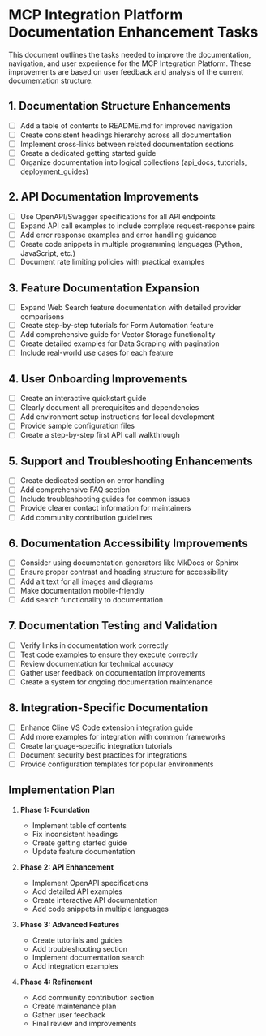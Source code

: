 # MCP Integration Platform Documentation Enhancement Tasks

This document outlines the tasks needed to improve the documentation, navigation, and user experience for the MCP Integration Platform. These improvements are based on user feedback and analysis of the current documentation structure.

## 1. Documentation Structure Enhancements

- [ ] Add a table of contents to README.md for improved navigation
- [ ] Create consistent headings hierarchy across all documentation
- [ ] Implement cross-links between related documentation sections
- [ ] Create a dedicated getting started guide
- [ ] Organize documentation into logical collections (api_docs, tutorials, deployment_guides)

## 2. API Documentation Improvements

- [ ] Use OpenAPI/Swagger specifications for all API endpoints
- [ ] Expand API call examples to include complete request-response pairs
- [ ] Add error response examples and error handling guidance
- [ ] Create code snippets in multiple programming languages (Python, JavaScript, etc.)
- [ ] Document rate limiting policies with practical examples

## 3. Feature Documentation Expansion

- [ ] Expand Web Search feature documentation with detailed provider comparisons
- [ ] Create step-by-step tutorials for Form Automation feature
- [ ] Add comprehensive guide for Vector Storage functionality
- [ ] Create detailed examples for Data Scraping with pagination
- [ ] Include real-world use cases for each feature

## 4. User Onboarding Improvements

- [ ] Create an interactive quickstart guide
- [ ] Clearly document all prerequisites and dependencies
- [ ] Add environment setup instructions for local development
- [ ] Provide sample configuration files
- [ ] Create a step-by-step first API call walkthrough

## 5. Support and Troubleshooting Enhancements

- [ ] Create dedicated section on error handling
- [ ] Add comprehensive FAQ section
- [ ] Include troubleshooting guides for common issues
- [ ] Provide clearer contact information for maintainers
- [ ] Add community contribution guidelines

## 6. Documentation Accessibility Improvements

- [ ] Consider using documentation generators like MkDocs or Sphinx
- [ ] Ensure proper contrast and heading structure for accessibility
- [ ] Add alt text for all images and diagrams
- [ ] Make documentation mobile-friendly
- [ ] Add search functionality to documentation

## 7. Documentation Testing and Validation

- [ ] Verify links in documentation work correctly
- [ ] Test code examples to ensure they execute correctly
- [ ] Review documentation for technical accuracy
- [ ] Gather user feedback on documentation improvements
- [ ] Create a system for ongoing documentation maintenance

## 8. Integration-Specific Documentation

- [ ] Enhance Cline VS Code extension integration guide
- [ ] Add more examples for integration with common frameworks
- [ ] Create language-specific integration tutorials
- [ ] Document security best practices for integrations
- [ ] Provide configuration templates for popular environments

## Implementation Plan

1. **Phase 1: Foundation**
   - Implement table of contents
   - Fix inconsistent headings
   - Create getting started guide
   - Update feature documentation

2. **Phase 2: API Enhancement**
   - Implement OpenAPI specifications
   - Add detailed API examples
   - Create interactive API documentation
   - Add code snippets in multiple languages

3. **Phase 3: Advanced Features**
   - Create tutorials and guides
   - Add troubleshooting section
   - Implement documentation search
   - Add integration examples

4. **Phase 4: Refinement**
   - Add community contribution section
   - Create maintenance plan
   - Gather user feedback
   - Final review and improvements
